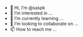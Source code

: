- 👋 Hi, I’m @saspk
- 👀 I’m interested in ...
- 🌱 I’m currently learning ...
- 💞️ I’m looking to collaborate on ...
- 📫 How to reach me ...

<!---
saspk/saspk is a ✨ special ✨ repository because its `README.md` (this file) appears on your GitHub profile.
You can click the Preview link to take a look at your changes.
--->
